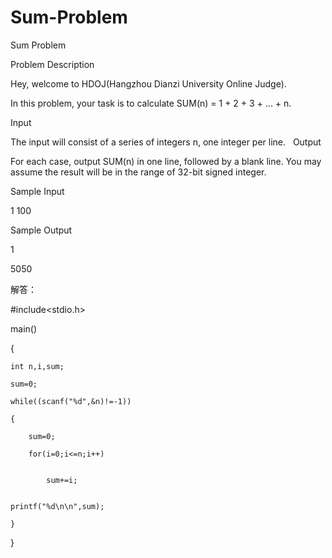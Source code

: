# Sum-Problem

Sum Problem

Problem Description

Hey, welcome to HDOJ(Hangzhou Dianzi University Online Judge).


In this problem, your task is to calculate SUM(n) = 1 + 2 + 3 + ... + n.
 

Input

The input will consist of a series of integers n, one integer per line.
 
Output

For each case, output SUM(n) in one line, followed by a blank line. You may assume the result will be in the range of 32-bit signed integer. 

Sample Input

1
100

Sample Output

1

5050 

解答：

#include<stdio.h>

main()

{

    int n,i,sum;
    
    sum=0;
    
    while((scanf("%d",&n)!=-1))
    
    {
    
        sum=0;
        
        for(i=0;i<=n;i++)
        

            sum+=i;


    printf("%d\n\n",sum);
    
    }
    
    
}

